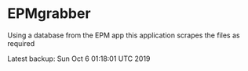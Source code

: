 # EPMgrabber
Using a database from the EPM app this application scrapes the files as required


Latest backup: Sun Oct 6 01:18:01 UTC 2019
